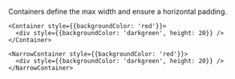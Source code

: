 Containers define the max width and ensure a horizontal padding.

```react
<Container style={{backgroundColor: 'red'}}>
  <div style={{backgroundColor: 'darkgreen', height: 20}} />
</Container>
```

```react
<NarrowContainer style={{backgroundColor: 'red'}}>
  <div style={{backgroundColor: 'darkgreen', height: 20}} />
</NarrowContainer>
```
